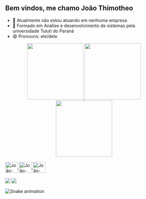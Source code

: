 ## Bem vindos, me chamo João Thimotheo 

- 🔭 Atualmente não estou atuando em nenhuma empresa
- 🌱 Formado em Análise e desenvolvimento de sistemas pela universidade Tuiuti do Paraná
- 😄 Pronouns: ele/dele

<div align="center">
  <a href="https://github.com/joaothimotheo">
  <img height="180em" src="https://github-readme-stats.vercel.app/api?username=joaothimotheo&show_icons=true&theme=dracula&include_all_commits=true&count_private=true"/>
  <img height="180em" src="https://github-readme-stats.vercel.app/api/top-langs/?username=joaothimotheo&layout=compact&langs_count=7&theme=dracula"/>
  <img height="180em" src="https://github-readme-stats.vercel.app/api/top-langs/?username=joaothimotheo&layout=compact&langs_count=7&theme=dracula"/>
</div>

<div style="display: inline_block"><br>
  <img  align="center" alt="João-android" height="35" width="40" src="https://cdn.jsdelivr.net/gh/devicons/devicon/icons/android/android-plain-wordmark.svg" />
  <img align="center" alt="João-dart" height="35" width="40" src="https://cdn.jsdelivr.net/gh/devicons/devicon/icons/dart/dart-plain-wordmark.svg" />
  <img align="center" alt="João-csharp" height="35" width="40"  src="https://cdn.jsdelivr.net/gh/devicons/devicon/icons/csharp/csharp-plain.svg" />
</div>

<br>
<div>
 <a href="https://www.linkedin.com/in/joaothimotheo-45875016a" target="_blank"><img src="https://img.shields.io/badge/-LinkedIn-%230077B5?style=for-the-badge&logo=linkedin&logoColor=white" target="_blank"></a>
  <a href = "mailto:jpthimotheo@hotmail.com"><img src="https://img.shields.io/badge/-Gmail-%23333?style=for-the-badge&logo=gmail&logoColor=white" target="_blank"></a>
</div>

![Snake animation](https://github.com/joaothimotheo/joaothimotheo/blob/output/github-contribution-grid-snake.svg)
